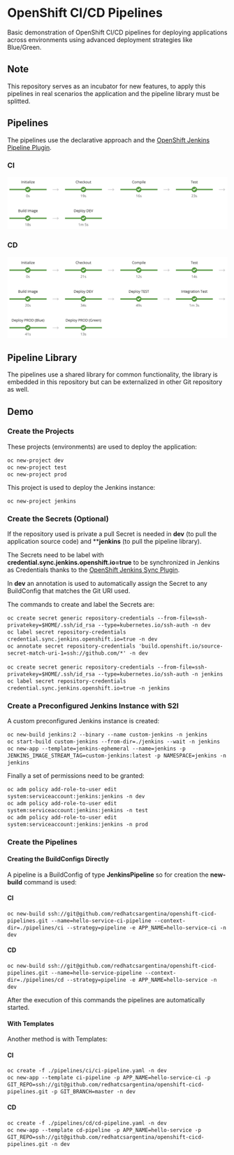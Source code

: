 # OpenShift CI/CD Pipelines

Basic demonstration of OpenShift CI/CD pipelines for deploying applications across environments using advanced deployment strategies like Blue/Green.

## Note

This repository serves as an incubator for new features, to apply this pipelines in real scenarios the application and the pipeline library must be splitted.

## Pipelines

The pipelines use the declarative approach and the [OpenShift Jenkins Pipeline Plugin](https://github.com/openshift/jenkins-client-plugin).

### CI

![CI](./demo/images/pipeline-ci.png)

### CD

![CD](./demo/images/pipeline-cd.png)

## Pipeline Library

The pipelines use a shared library for common functionality, the library is embedded in this repository but can be externalized in other Git repository as well.

## Demo

### Create the Projects

These projects (environments) are used to deploy the application:

    oc new-project dev
    oc new-project test
    oc new-project prod

This project is used to deploy the Jenkins instance:

    oc new-project jenkins

### Create the Secrets (Optional)
    
If the repository used is private a pull Secret is needed in **dev** (to pull the application source code) and ****jenkins** (to pull the pipeline library).

The Secrets need to be label with **credential.sync.jenkins.openshift.io=true** to be synchronized in Jenkins as Credentials thanks to the [OpenShift Jenkins Sync Plugin](https://github.com/openshift/jenkins-sync-plugin). 

In **dev** an annotation is used to automatically assign the Secret to any BuildConfig that matches the Git URI used.

The commands to create and label the Secrets are:

    oc create secret generic repository-credentials --from-file=ssh-privatekey=$HOME/.ssh/id_rsa --type=kubernetes.io/ssh-auth -n dev
    oc label secret repository-credentials credential.sync.jenkins.openshift.io=true -n dev
    oc annotate secret repository-credentials 'build.openshift.io/source-secret-match-uri-1=ssh://github.com/*' -n dev

    oc create secret generic repository-credentials --from-file=ssh-privatekey=$HOME/.ssh/id_rsa --type=kubernetes.io/ssh-auth -n jenkins
    oc label secret repository-credentials credential.sync.jenkins.openshift.io=true -n jenkins

### Create a Preconfigured Jenkins Instance with S2I

A custom preconfigured Jenkins instance is created:

    oc new-build jenkins:2 --binary --name custom-jenkins -n jenkins
    oc start-build custom-jenkins --from-dir=./jenkins --wait -n jenkins
    oc new-app --template=jenkins-ephemeral --name=jenkins -p JENKINS_IMAGE_STREAM_TAG=custom-jenkins:latest -p NAMESPACE=jenkins -n jenkins

Finally a set of permissions need to be granted:

    oc adm policy add-role-to-user edit system:serviceaccount:jenkins:jenkins -n dev
    oc adm policy add-role-to-user edit system:serviceaccount:jenkins:jenkins -n test
    oc adm policy add-role-to-user edit system:serviceaccount:jenkins:jenkins -n prod

### Create the Pipelines

#### Creating the BuildConfigs Directly

A pipeline is a BuildConfig of type **JenkinsPipeline** so for creation the **new-build** command is used:

#### CI 

    oc new-build ssh://git@github.com/redhatcsargentina/openshift-cicd-pipelines.git --name=hello-service-ci-pipeline --context-dir=./pipelines/ci --strategy=pipeline -e APP_NAME=hello-service-ci -n dev
    
#### CD

    oc new-build ssh://git@github.com/redhatcsargentina/openshift-cicd-pipelines.git --name=hello-service-pipeline --context-dir=./pipelines/cd --strategy=pipeline -e APP_NAME=hello-service -n dev

After the execution of this commands the pipelines are automatically started.

#### With Templates

Another method is with Templates:

#### CI 

    oc create -f ./pipelines/ci/ci-pipeline.yaml -n dev
    oc new-app --template ci-pipeline -p APP_NAME=hello-service-ci -p GIT_REPO=ssh://git@github.com/redhatcsargentina/openshift-cicd-pipelines.git -p GIT_BRANCH=master -n dev

#### CD

    oc create -f ./pipelines/cd/cd-pipeline.yaml -n dev
    oc new-app --template cd-pipeline -p APP_NAME=hello-service -p GIT_REPO=ssh://git@github.com/redhatcsargentina/openshift-cicd-pipelines.git -n dev
